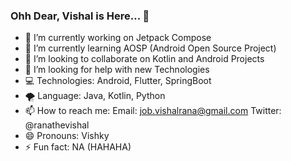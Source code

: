 ### Ohh Dear, Vishal is Here... 👋

- 🔭 I’m currently working on Jetpack Compose
- 🌱 I’m currently learning AOSP (Android Open Source Project)
- 👯 I’m looking to collaborate on Kotlin and Android Projects
- 🤔 I’m looking for help with new Technologies
- 💻 Technologies: Android, Flutter, SpringBoot
- 🌪 Language: Java, Kotlin, Python
- 📫 How to reach me: 
    Email: job.vishalrana@gmail.com
    Twitter: @ranathevishal
- 😄 Pronouns: Vishky
- ⚡ Fun fact: NA (HAHAHA)
